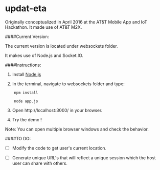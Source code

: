 # updat-eta



Originally conceptualized in April 2016 at the AT&T Mobile App and IoT Hackathon.
It made use of AT&T M2X.


####Current Version:

The current version is located under websockets folder.

It makes use of Node.js and Socket.IO.


####Instructions:

1) Install [Node.js](https://nodejs.org/en/download/)

2) In the terminal, navigate to websockets folder and type:

```
    npm install

    node app.js
```

3) Open http://localhost:3000/ in your browser.

4) Try the demo !

Note: You can open multiple browser windows and check the behavior.


####TO DO:

- [ ] Modify the code to get user's current location.

- [ ] Generate unique URL's that will reflect a unique session which the host user can share with others.
